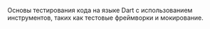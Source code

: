 Основы тестирования кода на языке Dart с использованием инструментов, таких как тестовые фреймворки и мокирование.
